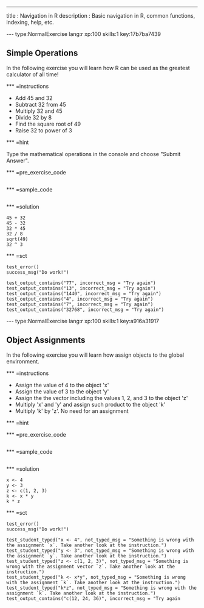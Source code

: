 ---
title       : Navigation in R
description : Basic navigation in R, common functions, indexing, help, etc.

--- type:NormalExercise lang:r xp:100 skills:1 key:17b7ba7439
## Simple Operations
In the following exercise you will learn how R can be used as the greatest calculator of all time!  

*** =instructions
- Add 45 and 32
- Subtract 32 from 45
- Multiply 32 and 45
- Divide 32 by 8
- Find the square root of 49
- Raise 32 to power of 3


*** =hint

Type the mathematical operations in the console and choose "Submit Answer".

*** =pre_exercise_code
```{r}

```

*** =sample_code
```{r}

```

*** =solution
```{r}
45 + 32
45 - 32
32 * 45
32 / 8
sqrt(49)
32 ^ 3
```

*** =sct
```{r}
test_error()
success_msg("Do work!")

test_output_contains("77", incorrect_msg = "Try again")
test_output_contains("13", incorrect_msg = "Try again")
test_output_contains("1440", incorrect_msg = "Try again")
test_output_contains("4", incorrect_msg = "Try again")
test_output_contains("7", incorrect_msg = "Try again")
test_output_contains("32768", incorrect_msg = "Try again")

```

--- type:NormalExercise lang:r xp:100 skills:1 key:a916a31917
## Object Assignments

In the following exercise you will learn how assign objects to the global environment.

*** =instructions
- Assign the value of 4 to the object 'x'
- Assign the value of 3 to the object 'y'
- Assign the the vector including the values 1, 2, and 3 to the object 'z'
- Multiply 'x' and 'y' and assign such product to the object 'k'
- Multiply 'k' by 'z'.  No need for an assignment

*** =hint

*** =pre_exercise_code
```{r}

```

*** =sample_code
```{r}

```

*** =solution
```{r}
x <- 4
y <- 3
z <- c(1, 2, 3)
k <- x * y
k * z
```

*** =sct
```{r}
test_error()
success_msg("Do work!")

test_student_typed("x <- 4", not_typed_msg = "Something is wrong with the assignment `x`. Take another look at the instruction.")
test_student_typed("y <- 3", not_typed_msg = "Something is wrong with the assignment `y`. Take another look at the instruction.")
test_student_typed("z <- c(1, 2, 3)", not_typed_msg = "Something is wrong with the assignment vector `z`. Take another look at the instruction.")
test_student_typed("k <- x*y", not_typed_msg = "Something is wrong with the assignment `k`. Take another look at the instruction.")
test_student_typed("k*z", not_typed_msg = "Something is wrong with the assignment `k`. Take another look at the instruction.")
test_output_contains("c(12, 24, 36)", incorrect_msg = "Try again
```
